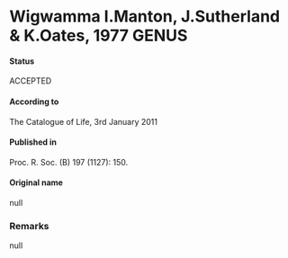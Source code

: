Wigwamma I.Manton, J.Sutherland & K.Oates, 1977 GENUS
=======

#### Status
ACCEPTED

#### According to
The Catalogue of Life, 3rd January 2011

#### Published in
Proc. R. Soc. (B) 197 (1127): 150.

#### Original name
null

### Remarks
null